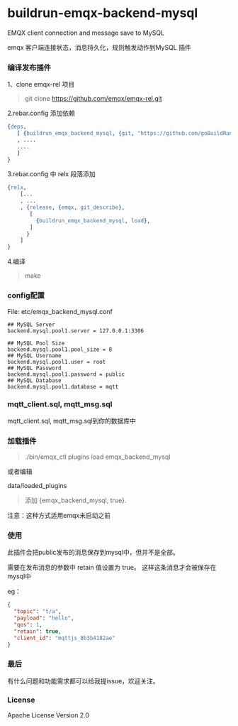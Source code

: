 # buildrun-emqx-backend-mysql
EMQX  client connection and message save to MySQL

emqx 客户端连接状态，消息持久化，规则触发动作到MySQL 插件

### 编译发布插件

1、clone emqx-rel 项目

> git clone https://github.com/emqx/emqx-rel.git

2.rebar.config 添加依赖

```erl
{deps,
   [ {buildrun_emqx_backend_mysql, {git, "https://github.com/goBuildRun/buildrun-emqx-backend-mysql.git", {branch, "master"}}}
   , ....
   ....
   ]
}

```

3.rebar.config 中 relx 段落添加

```erl
{relx,
    [...
    , ...
    , {release, {emqx, git_describe},
       [
         {buildrun_emqx_backend_mysql, load},
       ]
      }
    ]
}
```
4.编译

> make

### config配置

File: etc/emqx_backend_mysql.conf

```
## MySQL Server
backend.mysql.pool1.server = 127.0.0.1:3306

## MySQL Pool Size
backend.mysql.pool1.pool_size = 8
## MySQL Username
backend.mysql.pool1.user = root
## MySQL Password
backend.mysql.pool1.password = public
## MySQL Database
backend.mysql.pool1.database = mqtt
```

### mqtt_client.sql, mqtt_msg.sql

mqtt_client.sql, mqtt_msg.sql到你的数据库中

### 加载插件

> ./bin/emqx_ctl plugins load emqx_backend_mysql

或者编辑

data/loaded_plugins

> 添加 {emqx_backend_mysql, true}.

注意：这种方式适用emqx未启动之前

### 使用

此插件会把public发布的消息保存到mysql中，但并不是全部。

需要在发布消息的参数中 retain 值设置为 true。 这样这条消息才会被保存在mysql中

eg：

```json
{
  "topic": "t/a",
  "payload": "hello",
  "qos": 1,
  "retain": true,
  "client_id": "mqttjs_8b3b4182ae"
}
```

### 最后

有什么问题和功能需求都可以给我提issue，欢迎关注。

### License

Apache License Version 2.0
